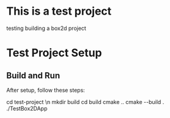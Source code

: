 # This is a test project

testing building a box2d project

# Test Project Setup

## Build and Run

After setup, follow these steps:

cd test-project \n
mkdir build
cd build
cmake ..
cmake --build .
./TestBox2DApp